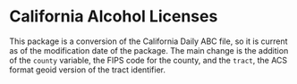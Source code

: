 # California Alcohol Licenses

This package is a conversion of the California Daily ABC file, so it is current as of the modification date of the package. The main change is the addition of the ``county`` variable, the FIPS code for the county, and the ``tract``, the ACS format geoid version of the tract identifier. 

